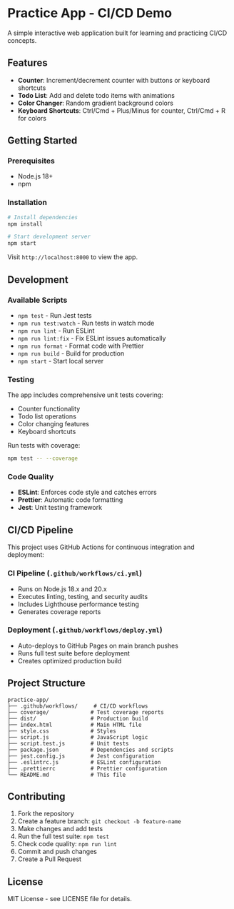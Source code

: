 # Practice App - CI/CD Demo

A simple interactive web application built for learning and practicing CI/CD concepts.

## Features

- **Counter**: Increment/decrement counter with buttons or keyboard shortcuts
- **Todo List**: Add and delete todo items with animations
- **Color Changer**: Random gradient background colors
- **Keyboard Shortcuts**: Ctrl/Cmd + Plus/Minus for counter, Ctrl/Cmd + R for colors

## Getting Started

### Prerequisites
- Node.js 18+ 
- npm

### Installation

```bash
# Install dependencies
npm install

# Start development server
npm start
```

Visit `http://localhost:8000` to view the app.

## Development

### Available Scripts

- `npm test` - Run Jest tests
- `npm run test:watch` - Run tests in watch mode
- `npm run lint` - Run ESLint
- `npm run lint:fix` - Fix ESLint issues automatically
- `npm run format` - Format code with Prettier
- `npm run build` - Build for production
- `npm start` - Start local server

### Testing

The app includes comprehensive unit tests covering:
- Counter functionality
- Todo list operations
- Color changing features
- Keyboard shortcuts

Run tests with coverage:
```bash
npm test -- --coverage
```

### Code Quality

- **ESLint**: Enforces code style and catches errors
- **Prettier**: Automatic code formatting
- **Jest**: Unit testing framework

## CI/CD Pipeline

This project uses GitHub Actions for continuous integration and deployment:

### CI Pipeline (`.github/workflows/ci.yml`)
- Runs on Node.js 18.x and 20.x
- Executes linting, testing, and security audits
- Includes Lighthouse performance testing
- Generates coverage reports

### Deployment (`.github/workflows/deploy.yml`)
- Auto-deploys to GitHub Pages on main branch pushes
- Runs full test suite before deployment
- Creates optimized production build

## Project Structure

```
practice-app/
├── .github/workflows/     # CI/CD workflows
├── coverage/             # Test coverage reports
├── dist/                 # Production build
├── index.html            # Main HTML file
├── style.css             # Styles
├── script.js             # JavaScript logic
├── script.test.js        # Unit tests
├── package.json          # Dependencies and scripts
├── jest.config.js        # Jest configuration
├── .eslintrc.js          # ESLint configuration
├── .prettierrc           # Prettier configuration
└── README.md             # This file
```

## Contributing

1. Fork the repository
2. Create a feature branch: `git checkout -b feature-name`
3. Make changes and add tests
4. Run the full test suite: `npm test`
5. Check code quality: `npm run lint`
6. Commit and push changes
7. Create a Pull Request

## License

MIT License - see LICENSE file for details.